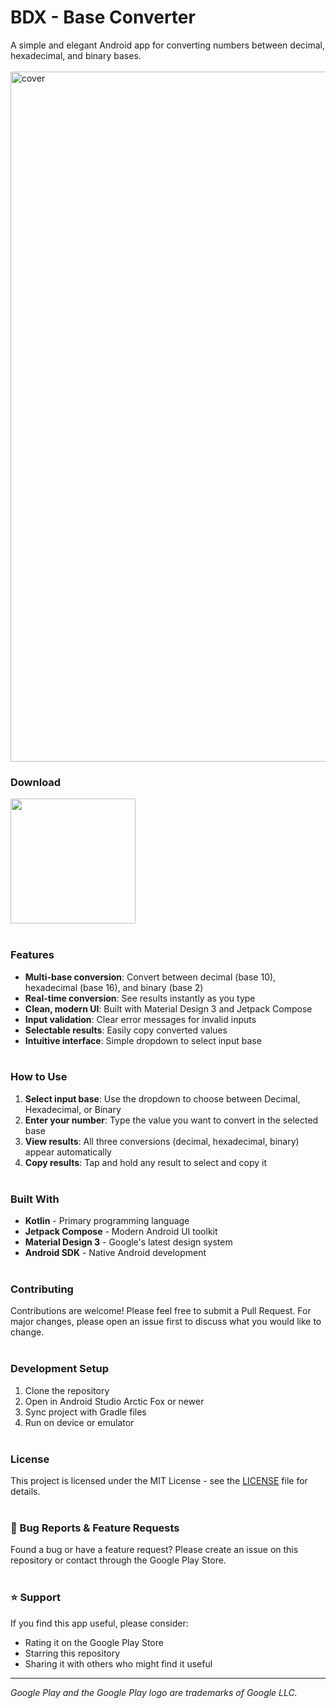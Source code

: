 # BDX - Base Converter

A simple and elegant Android app for converting numbers between decimal, hexadecimal, and binary bases.
<br><br>
<img width="1572" height="1104" alt="cover" src="https://github.com/user-attachments/assets/874ec3cc-cb23-4844-8001-06750b8b2d03" />



### Download
<a href="https://play.google.com/store/apps/details?id=com.rasmusac.bdx"><img src="https://play.google.com/intl/en_us/badges/static/images/badges/en_badge_web_generic.png" width="200"></a>
<br><br>

### Features
- **Multi-base conversion**: Convert between decimal (base 10), hexadecimal (base 16), and binary (base 2)
- **Real-time conversion**: See results instantly as you type
- **Clean, modern UI**: Built with Material Design 3 and Jetpack Compose
- **Input validation**: Clear error messages for invalid inputs
- **Selectable results**: Easily copy converted values
- **Intuitive interface**: Simple dropdown to select input base
<br><br>

### How to Use
1. **Select input base**: Use the dropdown to choose between Decimal, Hexadecimal, or Binary
2. **Enter your number**: Type the value you want to convert in the selected base
3. **View results**: All three conversions (decimal, hexadecimal, binary) appear automatically
4. **Copy results**: Tap and hold any result to select and copy it
<br><br>

### Built With
- **Kotlin** - Primary programming language
- **Jetpack Compose** - Modern Android UI toolkit
- **Material Design 3** - Google's latest design system
- **Android SDK** - Native Android development
<br><br>

### Contributing
Contributions are welcome! Please feel free to submit a Pull Request. For major changes, please open an issue first to discuss what you would like to change.
<br><br>

### Development Setup
1. Clone the repository
2. Open in Android Studio Arctic Fox or newer
3. Sync project with Gradle files
4. Run on device or emulator
<br><br>

### License
This project is licensed under the MIT License - see the [LICENSE](LICENSE) file for details.
<br><br>

### 🐛 Bug Reports & Feature Requests
Found a bug or have a feature request? Please create an issue on this repository or contact through the Google Play Store.
<br><br>

### ⭐ Support
If you find this app useful, please consider:
- Rating it on the Google Play Store
- Starring this repository
- Sharing it with others who might find it useful

---
*Google Play and the Google Play logo are trademarks of Google LLC.*
